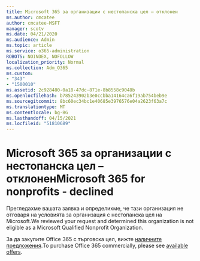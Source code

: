 ```yaml
---
title: Microsoft 365 за организации с нестопанска цел – отклонен
ms.author: cmcatee
author: cmcatee-MSFT
manager: scotv
ms.date: 04/21/2020
ms.audience: Admin
ms.topic: article
ms.service: o365-administration
ROBOTS: NOINDEX, NOFOLLOW
localization_priority: Normal
ms.collection: Adm_O365
ms.custom:
- "343"
- "1500010"
ms.assetid: 2c928480-0a18-47dc-871e-8b8558c9048b
ms.openlocfilehash: b785243902b3e0ccbba14164ca6f19ab754beb9e
ms.sourcegitcommit: 8bc60ec34bc1e40685e3976576e04a2623f63a7c
ms.translationtype: MT
ms.contentlocale: bg-BG
ms.lasthandoff: 04/15/2021
ms.locfileid: "51810689"
---
```

# <a name="microsoft-365-for-nonprofits---declined"></a><span data-ttu-id="acbe6-102">Microsoft 365 за организации с нестопанска цел – отклонен</span><span class="sxs-lookup"><span data-stu-id="acbe6-102">Microsoft 365 for nonprofits - declined</span></span>

<span data-ttu-id="acbe6-103">Прегледахме вашата заявка и определихме, че тази организация не отговаря на условията за организация с нестопанска цел на Microsoft.</span><span class="sxs-lookup"><span data-stu-id="acbe6-103">We reviewed your request and determined this organization is not eligible as a Microsoft Qualified Nonprofit Organization.</span></span>
  
<span data-ttu-id="acbe6-104">За да закупите Office 365 с търговска цел, вижте [наличните предложения](https://portal.office.com/AdminPortal/Home).</span><span class="sxs-lookup"><span data-stu-id="acbe6-104">To purchase Office 365 commercially, please see [available offers](https://portal.office.com/AdminPortal/Home).</span></span>
